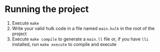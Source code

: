 # Running the project

1. Execute `make`
2. Write your valid hulk code in a file named `main.hulk` in the root of the project
3. Execute `make compile` to generate a `main.ll` file or, if you have `lli` installed, run `make execute` to compile and execute


